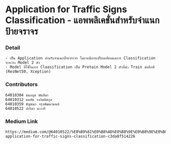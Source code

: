 # Application for Traffic Signs Classification - แอพพลิเคชั่นสำหรับจำแนกป้ายจราจร

### Detail
```
- เป็น Application สำหรับจำแนกป้ายจราจร โดยจะมีการเปรียบเทียบผลการ Classification ระหว่าง Model 2 ตัว
- Model ที่ใช้ในการ Claasification เป็น Pretain Model 2 ตัวที่นำ Train ต่ออีกที (ResNet50, Xception)
```

### Contributors
```
64010304 ธนกฤต พันสีมา
64010312 ธนทัต จงกิตติสกุล
64010359 ธัญชนก จรุงพัฒนานนท์
64010522 ปาริตา นาวารี
```
### Medium Link
```
https://medium.com/@64010522/%E0%B9%81%E0%B8%AD%E0%B8%9E%E0%B8%9E%E0%B8%A5%E0%B8%B4%E0%B9%80%E0%B8%84%E0%B8%8A%E0%B8%B1%E0%B9%88%E0%B8%99%E0%B8%AA%E0%B8%B3%E0%B8%AB%E0%B8%A3%E0%B8%B1%E0%B8%9A%E0%B8%88%E0%B8%B3%E0%B9%81%E0%B8%99%E0%B8%81%E0%B8%9B%E0%B9%89%E0%B8%B2%E0%B8%A2%E0%B8%88%E0%B8%A3%E0%B8%B2%E0%B8%88%E0%B8%A3-application-for-traffic-signs-classification-c3da8f514226

```

